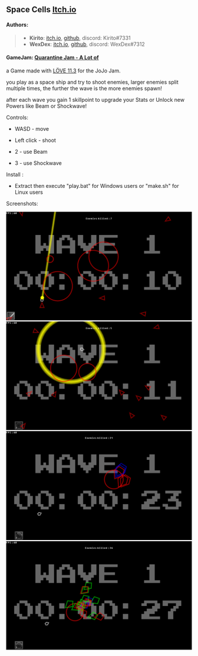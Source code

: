## Space Cells [Itch.io](https://wexdex.itch.io/space-cells)

#### Authors: 
> - **Kirito**: [itch.io](https://kirito0625.itch.io/ "itch.io"), [github](https://github.com/theVoidZ "github"), discord: Kirito#7331
> - **WexDex**: [itch.io](https://wexdex.itch.io/ "itch.io"), [github](https://github.com/WexDex "github"), discord: WexDex#7312

#### GameJam: [Quarantine Jam - A Lot of](https://itch.io/jam/quarantinejam "Quarantine Jam - A Lot of")

a Game made with [LÖVE 11.3](https://love2d.org/ "LÖVE 11.3") for the JoJo Jam.

you play as a space ship and try to shoot enemies, larger enemies split multiple times, the further the wave is the more enemies spawn!

after each wave you gain 1 skillpoint to upgrade your Stats or Unlock new Powers like Beam or Shockwave!

Controls:

- WASD - move

- Left click - shoot

- 2 - use Beam

- 3 - use Shockwave


Install :

- Extract then execute "play.bat" for Windows users or "make.sh" for Linux users

Screenshots:

<img src = "screens/Screens (1).png">
<img src = "screens/Screens (2).png">
<img src = "screens/Screens (3).png">
<img src = "screens/Screens (4).png">